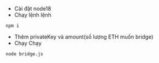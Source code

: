 + Cài đặt node18
+ Chạy lệnh lệnh
 ```
 npm i
 ```
+ Thêm privateKey và amount(số lượng ETH muốn bridge)
+ Chạy Chạy
 ```
 node bridge.js
 ```